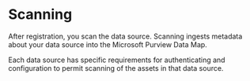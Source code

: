 # Scanning

After registration, you scan the data source. Scanning ingests metadata about your data source into the Microsoft Purview Data Map.

Each data source has specific requirements for authenticating and configuration to permit scanning of the assets in that data source.
